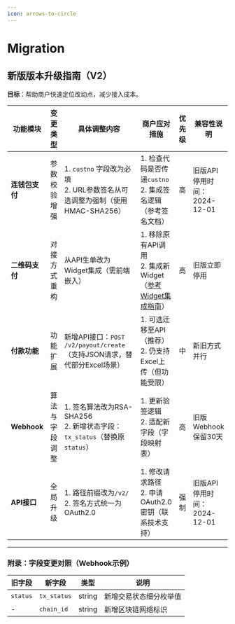 ```yaml
---
icon: arrows-to-circle
---
```


# Migration

## 新版版本升级指南（V2）

**目标**：帮助商户快速定位改动点，减少接入成本。



<table><thead><tr><th>功能模块</th><th>变更类型</th><th width="296.4847412109375">具体调整内容</th><th>商户应对措施</th><th>优先级</th><th>兼容性说明</th></tr></thead><tbody><tr><td><strong>连钱包支付</strong></td><td>参数校验增强</td><td>1. <code>custno</code> 字段改为必填<br>2. URL参数签名从可选调整为强制（使用HMAC-SHA256）</td><td>1. 检查代码是否传递<code>custno</code><br>2. 集成签名逻辑（参考签名文档）</td><td>高</td><td>旧版API停用时间：2024-12-01</td></tr><tr><td><strong>二维码支付</strong></td><td>对接方式重构</td><td>从API生单改为Widget集成（需前端嵌入）</td><td>1. 移除原有API调用<br>2. 集成新Widget（<a href="../cashier/widget-start.md">参考Widget集成指南</a>）</td><td>高</td><td>旧版立即停用</td></tr><tr><td><strong>付款功能</strong></td><td>功能扩展</td><td>新增API接口：<code>POST /v2/payout/create</code><br>（支持JSON请求，替代部分Excel场景）</td><td>1. 可选迁移至API（推荐）<br>2. 仍支持Excel上传（但功能受限）</td><td>中</td><td>新旧方式并行</td></tr><tr><td><strong>Webhook</strong></td><td>算法与字段调整</td><td>1. 签名算法改为RSA-SHA256<br>2. 新增状态字段：<code>tx_status</code>（替换原<code>status</code>）</td><td>1. 更新验签逻辑<br>2. 适配新字段（字段映射表）</td><td>高</td><td>旧版Webhook保留30天</td></tr><tr><td><strong>API接口</strong></td><td>全局升级</td><td>1. 路径前缀改为<code>/v2/</code><br>2. 签名方式统一为OAuth2.0</td><td>1. 修改请求路径<br>2. 申请OAuth2.0密钥（联系技术支持）</td><td>强制</td><td>旧版API停用时间：2024-12-01</td></tr></tbody></table>







***

### 附录：字段变更对照（Webhook示例）

| 旧字段      | 新字段         | 类型     | 说明          |
| -------- | ----------- | ------ | ----------- |
| `status` | `tx_status` | string | 新增交易状态细分枚举值 |
| -        | `chain_id`  | string | 新增区块链网络标识   |
